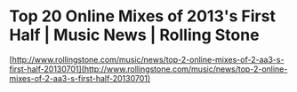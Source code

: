 <!--
id: 54380880423
link: http://tumblr.atmos.org/post/54380880423/top-20-online-mixes-of-2013s-first-half-music-news
slug: top-20-online-mixes-of-2013s-first-half-music-news
date: Mon Jul 01 2013 16:18:42 GMT-0700 (PDT)
publish: 2013-07-01
tags: 
title: Top 20 Online Mixes of 2013's First Half | Music News | Rolling Stone
-->


Top 20 Online Mixes of 2013's First Half | Music News | Rolling Stone
=====================================================================

[http://www.rollingstone.com/music/news/top-2-online-mixes-of-2-aa3-s-first-half-20130701](http://www.rollingstone.com/music/news/top-2-online-mixes-of-2-aa3-s-first-half-20130701)

